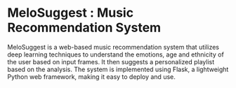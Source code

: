 # MeloSuggest : Music Recommendation System

MeloSuggest is a web-based music recommendation system that utilizes deep learning techniques to understand the emotions, age and ethnicity of the user based on input frames. It then suggests a personalized playlist based on the analysis. The system is implemented using Flask, a lightweight Python web framework, making it easy to deploy and use.
